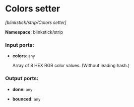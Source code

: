 # Colors setter

_[blinkstick/strip/Colors setter]_

__Namespace__: blinkstick/strip

### Input ports:

* __colors__: ` any `

    Array of 8 HEX RGB color values. (Without leading hash.)

### Output ports:

* __done__: ` any `


* __bounced__: ` any `

